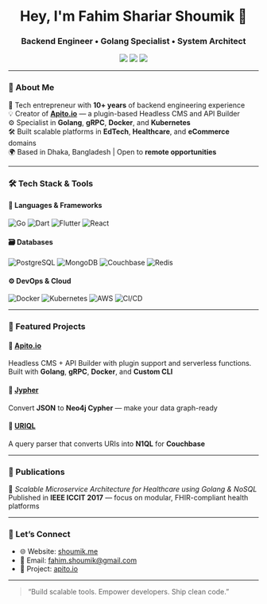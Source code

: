 <h1 align="center">Hey, I'm Fahim Shariar Shoumik 👋</h1>
<h3 align="center">Backend Engineer • Golang Specialist • System Architect</h3>

<p align="center">
  <a href="https://shoumik.me" target="_blank"><img src="https://img.shields.io/badge/Portfolio-shoumik.me-blue?style=for-the-badge&logo=google-chrome"></a>
  <a href="https://github.com/sh0umik" target="_blank"><img src="https://img.shields.io/github/followers/sh0umik?label=Follow&style=for-the-badge"></a>
  <a href="mailto:fahim.shoumik@gmail.com"><img src="https://img.shields.io/badge/email-fahim.shoumik@gmail.com-red?style=for-the-badge&logo=gmail"></a>
</p>

---

### 🔧 About Me

🚀 Tech entrepreneur with **10+ years** of backend engineering experience  
💡 Creator of **[Apito.io](https://apito.io)** — a plugin-based Headless CMS and API Builder  
⚙️ Specialist in **Golang**, **gRPC**, **Docker**, and **Kubernetes**  
🛠 Built scalable platforms in **EdTech**, **Healthcare**, and **eCommerce** domains  
🌍 Based in Dhaka, Bangladesh | Open to **remote opportunities**  

---

### 🛠️ Tech Stack & Tools

#### 🧠 Languages & Frameworks
![Go](https://img.shields.io/badge/-Golang-00ADD8?style=flat&logo=go&logoColor=white)
![Dart](https://img.shields.io/badge/-Dart-0175C2?style=flat&logo=dart)
![Flutter](https://img.shields.io/badge/-Flutter-02569B?style=flat&logo=flutter)
![React](https://img.shields.io/badge/-React-61DAFB?style=flat&logo=react)

#### 🗃️ Databases
![PostgreSQL](https://img.shields.io/badge/-PostgreSQL-336791?style=flat&logo=postgresql)
![MongoDB](https://img.shields.io/badge/-MongoDB-47A248?style=flat&logo=mongodb)
![Couchbase](https://img.shields.io/badge/-Couchbase-DC2626?style=flat&logo=couchbase)
![Redis](https://img.shields.io/badge/-Redis-DC382D?style=flat&logo=redis)

#### ⚙️ DevOps & Cloud
![Docker](https://img.shields.io/badge/-Docker-2496ED?style=flat&logo=docker)
![Kubernetes](https://img.shields.io/badge/-Kubernetes-326CE5?style=flat&logo=kubernetes)
![AWS](https://img.shields.io/badge/-AWS-232F3E?style=flat&logo=amazon-aws)
![CI/CD](https://img.shields.io/badge/-CI/CD-0A0A0A?style=flat&logo=githubactions)

---

### 🚀 Featured Projects

#### 🔹 [Apito.io](https://github.com/apito-io)
Headless CMS + API Builder with plugin support and serverless functions.  
Built with **Golang**, **gRPC**, **Docker**, and **Custom CLI**

#### 🔹 [Jypher](https://github.com/restra-social/jypher)
Convert **JSON** to **Neo4j Cypher** — make your data graph-ready

#### 🔹 [URIQL](https://github.com/restra-social/uriql)
A query parser that converts URIs into **N1QL** for **Couchbase**

---

### 📝 Publications
📄 *Scalable Microservice Architecture for Healthcare using Golang & NoSQL*  
Published in **IEEE ICCIT 2017** — focus on modular, FHIR-compliant health platforms

---

### 🤝 Let’s Connect

- 🌐 Website: [shoumik.me](https://shoumik.me)
- 📧 Email: [fahim.shoumik@gmail.com](mailto:fahim.shoumik@gmail.com)
- 🧱 Project: [apito.io](https://apito.io)

---

> “Build scalable tools. Empower developers. Ship clean code.”
